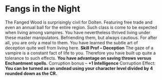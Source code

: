 Fangs in the Night
==================

The Fanged Wood is surprisingly civil for Dolten. Featuring free trade and even an annual ball for the entire region. Such class is come to be expected when living among vampires. You have nevertheless thrived living under these master manipulators. Befriending them, but always cautious. For after all, you are only a meal to them.  You have learned the subtle art of deception quite well from living here. **Skill Prof – Deception**  The gaze of a vampire is a constant fact of life to you. Therefore you have built up quite a tolerance to such effects. **You have advantage on saving throws versus Enchantment spells.**  Corruption bonus – **+1 Intelligence**  Corruption Effect: **You can be turned as an undead using your character level divided by 4 rounded down as the CR.**
